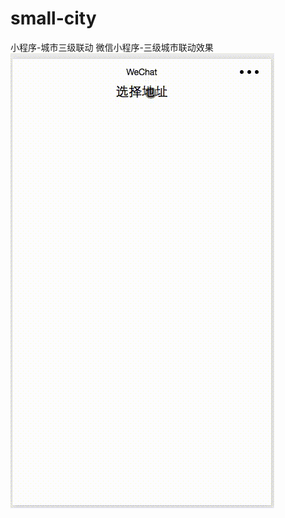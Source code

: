 # small-city
小程序-城市三级联动
微信小程序-三级城市联动效果
![image](https://github.com/cxcxy/small-city/blob/master/city.gif)
